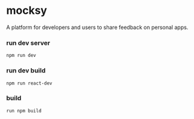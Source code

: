 # mocksy
A platform for developers and users to share feedback on personal apps.

### run dev server
```
npm run dev
```

### run dev build
```
npm run react-dev
```

### build
```
run npm build
```
